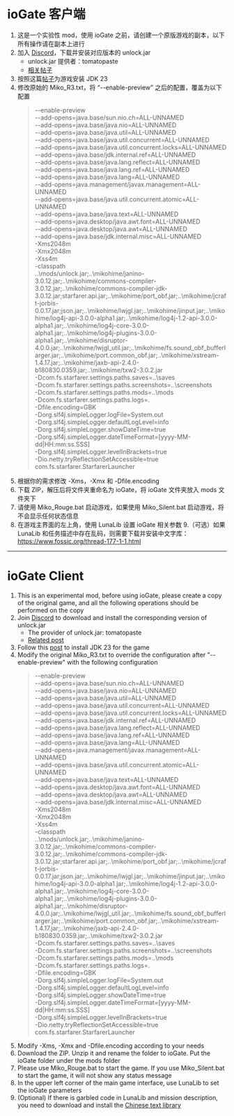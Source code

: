 # ioGate 客户端
1. 这是一个实验性 mod，使用 ioGate 之前，请创建一个原版游戏的副本，以下所有操作请在副本上进行
2. 加入 [Discord](https://discord.gg/NC7J5DUURy)，下载并安装对应版本的 unlock.jar
    * unlock.jar 提供者：tomatopaste
    * [相关帖子](https://fractalsoftworks.com/forum/index.php?topic=24577.0)
3. 按照这篇[帖子](https://fractalsoftworks.com/forum/index.php?topic=29320.0)为游戏安装 JDK 23
4. 修改原始的 Miko_R3.txt，将 “--enable-preview” 之后的配置，覆盖为以下配置
    > --enable-preview  
    > --add-opens=java.base/sun.nio.ch=ALL-UNNAMED  
    > --add-opens=java.base/java.nio=ALL-UNNAMED  
    > --add-opens=java.base/java.util=ALL-UNNAMED  
    > --add-opens=java.base/java.util.concurrent=ALL-UNNAMED  
    > --add-opens=java.base/java.util.concurrent.locks=ALL-UNNAMED  
    > --add-opens=java.base/jdk.internal.ref=ALL-UNNAMED  
    > --add-opens=java.base/java.lang.reflect=ALL-UNNAMED  
    > --add-opens=java.base/java.lang.ref=ALL-UNNAMED  
    > --add-opens=java.base/java.lang=ALL-UNNAMED  
    > --add-opens=java.management/javax.management=ALL-UNNAMED  
    > --add-opens=java.base/java.util.concurrent.atomic=ALL-UNNAMED  
    > --add-opens=java.base/java.text=ALL-UNNAMED  
    > --add-opens=java.desktop/java.awt.font=ALL-UNNAMED  
    > --add-opens=java.desktop/java.awt=ALL-UNNAMED  
    > --add-opens=java.base/jdk.internal.misc=ALL-UNNAMED  
    > -Xms2048m  
    > -Xmx2048m  
    > -Xss4m  
    > -classpath  
    > ..\\mods/unlock.jar;..\\mikohime/janino-3.0.12.jar;..\\mikohime/commons-compiler-3.0.12.jar;..\\mikohime/commons-compiler-jdk-3.0.12.jar;starfarer.api.jar;..\\mikohime/port_obf.jar;..\\mikohime/jcraft-jorbis-0.0.17.jar;json.jar;..\\mikohime/lwjgl.jar;..\\mikohime/jinput.jar;..\\mikohime/log4j-api-3.0.0-alpha1.jar;..\\mikohime/log4j-1.2-api-3.0.0-alpha1.jar;..\\mikohime/log4j-core-3.0.0-alpha1.jar;..\\mikohime/log4j-plugins-3.0.0-alpha1.jar;..\\mikohime/disruptor-4.0.0.jar;..\\mikohime/lwjgl_util.jar;..\\mikohime/fs.sound_obf_bufferlarger.jar;..\\mikohime/port.common_obf.jar;..\\mikohime/xstream-1.4.17.jar;..\\mikohime/jaxb-api-2.4.0-b180830.0359.jar;..\\mikohime/txw2-3.0.2.jar  
    > -Dcom.fs.starfarer.settings.paths.saves=..\\saves  
    > -Dcom.fs.starfarer.settings.paths.screenshots=..\\screenshots  
    > -Dcom.fs.starfarer.settings.paths.mods=..\\mods  
    > -Dcom.fs.starfarer.settings.paths.logs=.  
    > -Dfile.encoding=GBK  
    > -Dorg.slf4j.simpleLogger.logFile=System.out  
    > -Dorg.slf4j.simpleLogger.defaultLogLevel=info  
    > -Dorg.slf4j.simpleLogger.showDateTime=true  
    > -Dorg.slf4j.simpleLogger.dateTimeFormat=[yyyy-MM-dd|HH:mm:ss.SSS]  
    > -Dorg.slf4j.simpleLogger.levelInBrackets=true  
    > -Dio.netty.tryReflectionSetAccessible=true  
    > com.fs.starfarer.StarfarerLauncher  
5. 根据你的需求修改 -Xms，-Xmx 和 -Dfile.encoding
6. 下载 ZIP，解压后将文件夹重命名为 ioGate，将 ioGate 文件夹放入 mods 文件夹下
7. 请使用 Miko_Rouge.bat 启动游戏，如果使用 Miko_Silent.bat 启动游戏，将不会显示任何状态信息
8. 在游戏主界面的左上角，使用 LunaLib 设置 ioGate 相关参数
9.（可选）如果 LunaLib 和任务描述中存在乱码，则需要下载并安装中文字库：https://www.fossic.org/thread-177-1-1.html

***

# ioGate Client
1. This is an experimental mod, before using ioGate, please create a copy of the original game, and all the following operations should be performed on the copy
2. Join [Discord](https://discord.gg/NC7J5DUURy) to download and install the corresponding version of unlock.jar
    * The provider of unlock.jar: tomatopaste
    * [Related post](https://fractalsoftworks.com/forum/index.php?topic=24577.0)
3. Follow this [post](https://fractalsoftworks.com/forum/index.php?topic=29320.0) to install JDK 23 for the game
4. Modify the original Miko_R3.txt to override the configuration after "--enable-preview" with the following configuration
    > --enable-preview  
    > --add-opens=java.base/sun.nio.ch=ALL-UNNAMED  
    > --add-opens=java.base/java.nio=ALL-UNNAMED  
    > --add-opens=java.base/java.util=ALL-UNNAMED  
    > --add-opens=java.base/java.util.concurrent=ALL-UNNAMED  
    > --add-opens=java.base/java.util.concurrent.locks=ALL-UNNAMED  
    > --add-opens=java.base/jdk.internal.ref=ALL-UNNAMED  
    > --add-opens=java.base/java.lang.reflect=ALL-UNNAMED  
    > --add-opens=java.base/java.lang.ref=ALL-UNNAMED  
    > --add-opens=java.base/java.lang=ALL-UNNAMED  
    > --add-opens=java.management/javax.management=ALL-UNNAMED  
    > --add-opens=java.base/java.util.concurrent.atomic=ALL-UNNAMED  
    > --add-opens=java.base/java.text=ALL-UNNAMED  
    > --add-opens=java.desktop/java.awt.font=ALL-UNNAMED  
    > --add-opens=java.desktop/java.awt=ALL-UNNAMED  
    > --add-opens=java.base/jdk.internal.misc=ALL-UNNAMED  
    > -Xms2048m  
    > -Xmx2048m  
    > -Xss4m  
    > -classpath  
    > ..\\mods/unlock.jar;..\\mikohime/janino-3.0.12.jar;..\\mikohime/commons-compiler-3.0.12.jar;..\\mikohime/commons-compiler-jdk-3.0.12.jar;starfarer.api.jar;..\\mikohime/port_obf.jar;..\\mikohime/jcraft-jorbis-0.0.17.jar;json.jar;..\\mikohime/lwjgl.jar;..\\mikohime/jinput.jar;..\\mikohime/log4j-api-3.0.0-alpha1.jar;..\\mikohime/log4j-1.2-api-3.0.0-alpha1.jar;..\\mikohime/log4j-core-3.0.0-alpha1.jar;..\\mikohime/log4j-plugins-3.0.0-alpha1.jar;..\\mikohime/disruptor-4.0.0.jar;..\\mikohime/lwjgl_util.jar;..\\mikohime/fs.sound_obf_bufferlarger.jar;..\\mikohime/port.common_obf.jar;..\\mikohime/xstream-1.4.17.jar;..\\mikohime/jaxb-api-2.4.0-b180830.0359.jar;..\\mikohime/txw2-3.0.2.jar  
    > -Dcom.fs.starfarer.settings.paths.saves=..\\saves  
    > -Dcom.fs.starfarer.settings.paths.screenshots=..\\screenshots  
    > -Dcom.fs.starfarer.settings.paths.mods=..\\mods  
    > -Dcom.fs.starfarer.settings.paths.logs=.  
    > -Dfile.encoding=GBK  
    > -Dorg.slf4j.simpleLogger.logFile=System.out  
    > -Dorg.slf4j.simpleLogger.defaultLogLevel=info  
    > -Dorg.slf4j.simpleLogger.showDateTime=true  
    > -Dorg.slf4j.simpleLogger.dateTimeFormat=[yyyy-MM-dd|HH:mm:ss.SSS]  
    > -Dorg.slf4j.simpleLogger.levelInBrackets=true  
    > -Dio.netty.tryReflectionSetAccessible=true  
    > com.fs.starfarer.StarfarerLauncher  
5. Modify -Xms, -Xmx and -Dfile.encoding according to your needs
6. Download the ZIP. Unzip it and rename the folder to ioGate. Put the ioGate folder under the mods folder
7. Please use Miko_Rouge.bat to start the game. If you use Miko_Silent.bat to start the game, it will not show any status message
8. In the upper left corner of the main game interface, use LunaLib to set the ioGate parameters
9. (Optional) If there is garbled code in LunaLib and mission description, you need to download and install the [Chinese text library](https://www.fossic.org/thread-177-1-1.html)
